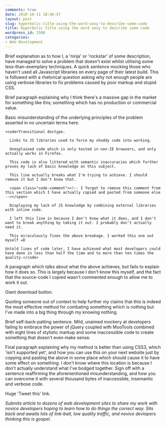 ```yaml
---
comments: true
date: 2010-10-11 18:46:57
layout: post
slug: hyperbolic-title-using-the-word-sexy-to-describe-some-code
title: Hyperbolic title using the word sexy to describe some code
wordpress_id: 1508
categories:
- Web Development
---
```


Brief explanation as to how I, a 'ninja' or 'rockstar' of some description, have managed to solve a problem that doesn't exist whilst utilising some less-than-exemplary techniques. A quick sentence mocking those who haven't used all Javascript libraries on every page of their latest build. This is followed with a rhetorical question asking why not enough people are using verbose libraries to fix problems caused by poor markup and stupid CSS.



Brief paragraph explaining why I think there's a massive gap in the market for something like this; something which has no production or commercial value.

Basic misunderstanding of the underlying principles of the problem asserted in no uncertain terms here.


    
    <code>Transitional doctype.
    
      Links to JS libraries used to force my shoddy code into working.
    
      Unexplained code which is only tested in non-IE browsers, and only actually works in Firefox.
      
      This code is also littered with semantic inaccuracies which further proves my lack of basic knowledge on this subject.
    
      This line actually breaks what I'm trying to achieve. I should remove it but I don't know that.
    
      <span class="code-comment"><!-- I forgot to remove this comment from this section which I have actually copied and pasted from someone else --></span>
    
      Displaying my lack of JS knowledge by combining external libraries with inline code.
    
      I left this line in because I don't know what it does, and I don't want to break anything by taking it out. I probably don't actually need it.
    
      This miraculously fixes the above breakage. I worked this one out myself =D
    
    Untold lines of code later, I have achieved what most developers could have done in less than half the time and to more than ten times the quality.</code>



A paragraph which talks about what the above achieves, but fails to explain how it does so. This is largely because I don't know this myself, and the fact that the source-code I copied wasn't commented enough to allow me to work it out.

Giant download button.

Quoting someone out of context to help further my claims that this is indeed the most effective method for combating something which is nothing but I've made into a big thing through my knowing nothing.

Brief self-back-patting sentence. Mild, unaimed mockery at developers failing to embrace the power of jQuery coupled with MooTools combined with eight lines of stylistic markup and some inaccessible code to create something that doesn't even make sense.

Final paragraph explaining why my method is better than using CSS3, which 'isn't supported yet', and how you can use this on your next website just by copying and pasting the above in some place which should cause it to have some effect on something. I don't know where this location is because I don't actually understand what I've bodged together. Sign off with a sentence reaffirming the aforementioned misunderstanding, and how you can overcome it with several thousand bytes of inaccessible, insemantic and verbose code.

Huge 'Tweet this' link.

*Submits article to dozens of web development sites to share my work with novice developers hoping to learn how to do things the correct way. Sits back and awaits lots of link-bait, low quality traffic, and novice devlopers thinking this is gospel.*

